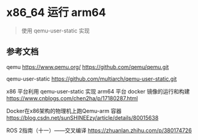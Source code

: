 # x86_64 运行 arm64

> 使用 qemu-user-static 实现

## 参考文档

qemu
https://www.qemu.org/
https://github.com/qemu/qemu.git

qemu-user-static
https://github.com/multiarch/qemu-user-static.git

x86 平台利用 qemu-user-static 实现 arm64 平台 docker 镜像的运行和构建
https://www.cnblogs.com/chen2ha/p/17180287.html

Docker在x86架构的物理机上跑Qemu-arm 容器
https://blog.csdn.net/sunSHINEEzy/article/details/80015638


ROS 2指南（十一）——交叉编译
https://zhuanlan.zhihu.com/p/380174726

